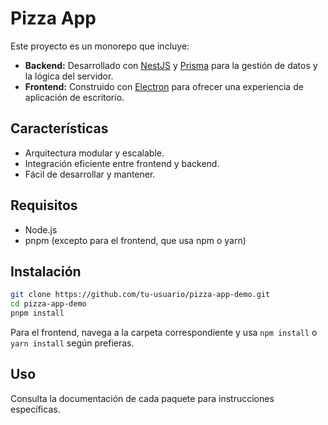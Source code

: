 
# Pizza App

Este proyecto es un monorepo que incluye:

- **Backend:** Desarrollado con [NestJS](https://nestjs.com/) y [Prisma](https://www.prisma.io/) para la gestión de datos y la lógica del servidor.
- **Frontend:** Construido con [Electron](https://www.electronjs.org/) para ofrecer una experiencia de aplicación de escritorio.

## Características

- Arquitectura modular y escalable.
- Integración eficiente entre frontend y backend.
- Fácil de desarrollar y mantener.

## Requisitos

- Node.js
- pnpm (excepto para el frontend, que usa npm o yarn)

## Instalación

```bash
git clone https://github.com/tu-usuario/pizza-app-demo.git
cd pizza-app-demo
pnpm install
```

Para el frontend, navega a la carpeta correspondiente y usa `npm install` o `yarn install` según prefieras.

## Uso

Consulta la documentación de cada paquete para instrucciones específicas.
